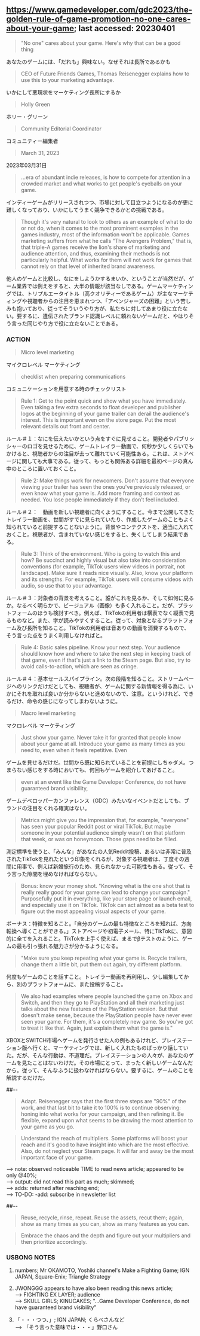 ## https://www.gamedeveloper.com/gdc2023/the-golden-rule-of-game-promotion-no-one-cares-about-your-game; last accessed: 20230401

> "No one" cares about your game. Here's why that can be a good thing

あなたのゲームには、「だれも」興味ない。なぜそれは長所であるかも

> CEO of Future Friends Games, Thomas Reisenegger explains how to use this to your marketing advantage.

いかにして悪現状をマーケティング長所にするか

> Holly Green

ホリー・グリーン

> Community Editorial Coordinator

コミュニティー編集者

> March 31, 2023

2023年03月31日

> ...era of abundant indie releases, is how to compete for attention in a crowded market and what works to get people's eyeballs on your game. 

インディーゲームがリリースされつつ、市場に対して目立つようになるのが更に難しくなっており、いかにしてうまく競争できるかとの挑戦である。

> Though it's very natural to look to others as an example of what to do or not do, when it comes to the most prominent examples in the games industry, most of the information won't be applicable. Games marketing suffers from what he calls "The Avengers Problem," that is, that triple-A games receive the lion's share of marketing and audience attention, and thus, examining their methods is not particularly helpful. What works for them will not work for games that cannot rely on that level of inherited brand awareness.

他人のゲームと比較し、なにをしようかするまいか、ということが当然だが、ゲーム業界では例えをすると、大半の情報が該当なしである。ゲームマーケティングでは、トリプルエータイトル（高クオリティーであるゲーム）が主なマーケティングや視聴者からの注目を恵まれつつ、「アベンジャーズの困難」という苦しみも抱いており、従ってそういうやり方が、私たちに対してあまり役に立たない。要するに、遺伝されたブランド認識レベルに頼れないゲームだと、やはりそう言った同じやり方で役に立たないことである。

### ACTION

> Micro level marketing

マイクロレベル マーケティング

> checklist when preparing communications

コミュニケーションを用意する時のチェックリスト

> Rule 1: Get to the point quick and show what you have immediately. Even taking a few extra seconds to float developer and publisher logos at the beginning of your game trailer can derail the audience's interest. This is important even on the store page. Put the most relevant details out front and center. 

ルール＃１：なにを伝えたいかという点をすぐに見せること。開発者やパブリッシャーのロゴを見せるために、ゲームトレイラー動画で、何秒か少しくらいでもかけると、視聴者からの注目が去って離れていく可能性ある。これは、ストアページに関しても大事である。従って、もっとも関係ある詳細を最初ページの真ん中のところに置いておくこと。

> Rule 2: Make things work for newcomers. Don't assume that everyone viewing your trailer has seen the ones you've previously released, or even know what your game is. Add more framing and context as needed. You lose people immediately if they don’t feel included. 

ルール＃２：　動画を新しい視聴者に向くようにすること。今まで公開してきたトレイラー動画を、世間がすでに見られていたり、作成したゲームのこともよく知られていると前提することないように。背景やコンテクストを、適当に入れておくこと。視聴者が、含まれていない感じをすると、失くしてしまう結果である。

> Rule 3: Think of the environment. Who is going to watch this and how? Be succinct and highly visual but also take into consideration conventions (for example, TikTok users view videos in portrait, not landscape). Make sure it reads nice visually. Also, know your platform and its strengths. For example, TikTok users will consume videos with audio, so use that to your advantage. 

ルール＃３：対象者の背景を考えること。誰がこれを見るか、そして如何に見るか。なるべく明らかで、ビージュアル（画像）も多く入れること。だが、プラットフォームのほうも検討すべき。例えば、TikTokの利用者は横表でなく縦表で見るものなど。また、字が読みやすくすること。従って、対象となるプラットフォーム及び長所を知ること。TikTokの利用者は音ありの動画を消費するもので、そう言った点をうまく利用しなければと。

> Rule 4: Basic sales pipeline. Know your next step. Your audience should know how and where to take the next step in keeping track of that game, even if that's just a link to the Steam page. But also, try to avoid calls-to-action, which are seen as cringe. 

ルール＃４：基本セールスパイプライン。次の段階を知ること。ストリームページへのリンクだけだとしても、視聴者が、ゲームに関する新情報を得る為に、いかにそれを取れば良いか分からないと進めないので、注意。というけれど、できるだけ、命令の感じになってしまわないように。

> Macro level marketing

マクロレベル マーケティング

> Just show your game. Never take it for granted that people know about your game at all. Introduce your game as many times as you need to, even when it feels repetitive. Even

ゲームを見せるだけだ。世間から既に知られていることを前提にしちゃダメ。つまらない感じをする時においても、何回もゲームを紹介してあげること。

> even at an event like the Game Developer Conference, do not have guaranteed brand visibility,

ゲームデベロッパーカンファレンス（GDC）みたいなイベントだとしても、ブランドの注目をくれる確実はない。

> Metrics might give you the impression that, for example, "everyone" has seen your popular Reddit post or viral TikTok. But maybe someone in your potential audience simply wasn't on that platform that week, or was on honeymoon. Those gaps need to be filled.

測定標準を使うと、「みんな」があなたの人気Reddit投稿、あるいは非常に普及されたTikTokを見れたという印象をくれるが、対象する視聴者は、丁度その週間に用事で、例えば新婚旅行のため、見られなかった可能性もある。従って、そう言った隙間を埋めなければならない。


> Bonus: know your money shot. "Knowing what is the one shot that is really really good for your game can lead to change your campaign." Purposefully put it in everything, like your store page or launch email, and especially use it on TikTok. TikTok can act almost as a beta test to figure out the most appealing visual aspects of your game. 

ボーナス：特徴を知ること。「自分のゲームの最も特徴なところを知れば、方向転換へ導くことができる。」ストアページや初電子メール、特にTikTokに、意図的に全てを入れること。TikTokを上手く使えば、まるでβテストのように、ゲームの最も引っ張れる魅力さが分かるようになる。

> "Make sure you keep repeating what your game is. Recycle trailers, change them a little bit, put them out again, try different platform.

何度もゲームのことを話すこと。トレイラー動画を再利用し、少し編集してから、別のプラットフォームに、また投稿すること。

> We also had examples where people launched the game on Xbox and Switch, and then they go to PlayStation and all their marketing just talks about the new features of the PlayStation version. But that doesn't make sense, because the PlayStation people have never ever seen your game. For them, it's a completely new game. So you've got to treat it like that. Again, just explain them what the game is."

XBOXとSWITCH市場へゲームを発行させた人の例もあるけれど、プレイステーション版へ行くと、マーケティングでは、新しく入れたものばっかり話していた。だが、そんな行動は、不道理だ。プレイステーションの人々が、あなたのゲームを見たことはないわけだ。その市場にとって、まったく新しいゲームなんだから。従って、そんなふうに扱わなければならない。要するに、ゲームのことを解説するだけだ。

##-- 

> Adapt. Reisenegger says that the first three steps are "90%" of the work, and that last bit to take it to 100% is to continue observing: honing into what works for your campaign, and then refining it. Be flexible, expand upon what seems to be drawing the most attention to your game as you go. 

> Understand the reach of multipliers. Some platforms will boost your reach and it's good to have insight into which are the most effective. Also, do not neglect your Steam page. It will far and away be the most important face of your game. 

--> note: observed noticeable TIME to read news article; appeared to be only @40%;<br/>
--> output: did not read this part as much; skimmed;<br/>
--> adds: returned after reaching end;<br/>
--> TO-DO: -add: subscribe in newsletter list

##-- 

> Reuse, recycle, rinse, repeat. Reuse the assets, recut them; again, show as many times as you can, show as many features as you can. 

> Embrace the chaos and the depth and figure out your multipliers and then prioritize accordingly.

### USBONG NOTES

1) numbers; Mr OKAMOTO, Yoshiki channel's Make a Fighting Game; IGN JAPAN, Square-Enix; Triangle Strategy

2) JWONGGG appears to have also been reading this news article; <br/>
--> FIGHTING EX LAYER; audience<br/>
--> SKULL GIRLS; KINUCAKES; "...Game Developer Conference, do not have guaranteed brand visibility"

3) 「・・・つつ、」; IGN JAPAN; くらべさんなど<br/>
--> 「そう言った意味では・・・」野口さん
